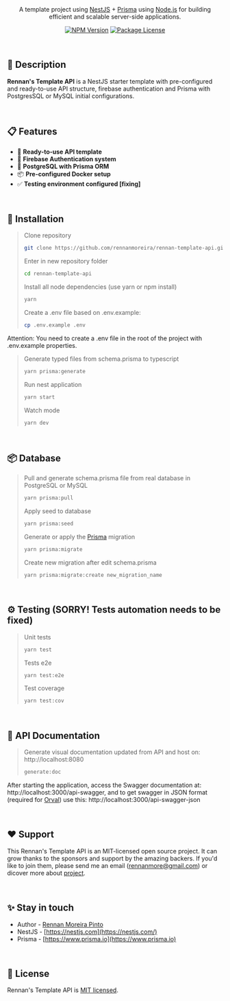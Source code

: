 
</br>
</br>
<div>
  <p align="center">A template project using <a href="https://nestjs.com" target="_blank">NestJS</a> + <a href="https://www.prisma.io" target="_blank">Prisma</a> using <a href="http://nodejs.org" target="_blank">Node.js</a> for building efficient and scalable server-side applications.</p>
  <p align="center">
    <a href="https://www.npmjs.com/~nestjscore" target="_blank"><img src="https://img.shields.io/npm/v/@nestjs/core.svg" alt="NPM Version" /></a>
    <a href="https://www.npmjs.com/~nestjscore" target="_blank"><img src="https://img.shields.io/npm/l/@nestjs/core.svg" alt="Package License" /></a>
  </p>
</div>

</br>

## 📄 Description

**Rennan's Template API** is a NestJS starter template with pre-configured and ready-to-use API structure, firebase authentication and Prisma with PostgresSQL or MySQL initial configurations.

</br>

## 📋 Features

- 🚀 **Ready-to-use API template**
- 🔐 **Firebase Authentication system**
- 🐘 **PostgreSQL with Prisma ORM**
- 📦 **Pre-configured Docker setup**
- ✅ **Testing environment configured [fixing]**

</br>

## 🔧 Installation

> Clone repository
> ```sh
> git clone https://github.com/rennanmoreira/rennan-template-api.git
> ```
> Enter in new repository folder
> ```sh
> cd rennan-template-api
> ```
> Install all node dependencies (use yarn or npm install)
> ```sh
> yarn
> ```
> Create a .env file based on .env.example:
> ```sh
> cp .env.example .env
> ```

Attention: You need to create a .env file in the root of the project with .env.example properties.

> Generate typed files from schema.prisma to typescript
> ```sh
> yarn prisma:generate
> ```
> Run nest application
> ```sh
> yarn start
> ```
> Watch mode
> ```sh
> yarn dev
> ```


</br>

## 📦 Database

> Pull and generate schema.prisma file from real database in PostgreSQL or MySQL
> ```sh
> yarn prisma:pull
> ```
> Apply seed to database
> ```sh
> yarn prisma:seed
> ```
> Generate or apply the [Prisma](https://github.com/prisma/prisma) migration
> ```sh
> yarn prisma:migrate
> ```
> Create new migration after edit schema.prisma
> ```sh
> yarn prisma:migrate:create new_migration_name
> ```


</br>

## ⚙️ Testing (SORRY! Tests automation needs to be fixed)

> Unit tests
> ```sh
> yarn test
> ```
> Tests e2e
> ```sh
> yarn test:e2e
> ```
> Test coverage
> ```sh
> yarn test:cov
> ```

</br>

## 📌 API Documentation
> Generate visual documentation updated from API and host on: http://localhost:8080
> ```sh
> generate:doc
> ```
>

After starting the application, access the Swagger documentation at: http://localhost:3000/api-swagger, and to get swagger in JSON format (required for [Orval](https://github.com/orval-labs/orval)) use this: http://localhost:3000/api-swagger-json


</br>

## ❤️ Support

This Rennan's Template API is an MIT-licensed open source project. It can grow thanks to the sponsors and support by the amazing backers. If you'd like to join them, please send me an email (rennanmore@gmail.com) or dicover more about [project](https://github.com/rennanmoreira/rennan-template-api).

</br>

## ✨ Stay in touch

- Author - [Rennan Moreira Pinto](https://www.linkedin.com/in/rennanmoreira/)
- NestJS - [https://nestjs.com](https://nestjs.com/)
- Prisma - [https://www.prisma.io](https://www.prisma.io)

</br>

## 📜 License

Rennan's Template API is [MIT licensed](LICENSE).
